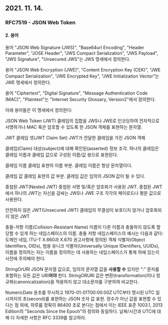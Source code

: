 ## 2021. 11. 14.

### RFC7519 - JSON Web Token

#### 2. 용어

용어 "JSON Web Signature (JWS)", "Base64url Encoding", "Header Parameter", "JOSE Header", "JWS Compact Serialization", "JWS Payload", "JWS Signature", "Unsecured JWS"는 JWS 명세에서 정의한다.

용어 "JSON Web Encryption (JWE)", "Content Encryption Key (CEK)", "JWE Compact Serialization", "JWE Encrypted Key", "JWE Initialization Vector"는 JWE 명세에서 정의한다.

용어 "Ciphertext", "Digital Signature", "Message Authentication Code (MAC)", "Plaintext"는 "Internet Security Glossary, Version2"에서 정의한다.

아래 용어들은 이 명세에서 정의한다:

JSON Web Token (JWT)
	클레임의 집합을 JWS나 JWE로 인코딩하여 전자적으로 서명하거나 MAC 혹은 암호할 수 있도록 한 JSON 객체를 표현하는 문자열.

JWT 클레임 셋(JWT Claim Set)
	JWT가 전달한 클레임을 가진 JSON 객체

클레임(Claim)
	대상(subject)에 대해 확인된(asserted) 정보 조각. 하나의 클레임은 클레임 이름과 클레임 값으로 구성된 이름/값 쌍으로 표현된다.

클레임 이름
	클레임 표현의 이름 부분. 클레임 이름은 항상 문자열이다.

클레임 값
	클레임 표현의 값 부분. 클레임 값은 임의의 JSON 값이 될 수 있다.

중첩된 JWT(Nested JWT)
	중첩된 서명 및/혹은 암호화가 사용된 JWT. 중첩된 JWT에서 하나의 JWT는 자신을 감싸는 JWS나 JWE 구조 각각의 페이로드나 평문 값으로 사용된다.

안전하지 않은 JWT(Unsecured JWT)
	클레임의 무결성이 보호디지 않거나 암호화되지 않은 JWT

충돌-저항 이름(Collision-Resistant Name)
	이름이 다른 이름과 충돌하지 않도록 할당할 수 있게 하는 네임스페이스의 이름. 충돌 저항 네임스페이스의 예시는 다음과 같다: 도메인 네임, ITU-T X.660과 X.670 권고사항에 정의된 객체 식별자(Object Identifiers, OIDs), 범용 유니크 식별자(Universally Unique IDentifiers, UUIDs), 이름을 정의하는 자는 이름을 정의하는 데 사용하는 네임스페이스가 통제 하에 있는지 사전에 주의해야 한다.

StringOrURI
	JSON 문자열 값으로, 임의의 문자열 값을 **사용할 수** 있지만 ":" 문자를 포함하는 모든 값은 URI**여야** 한다. StringORURI 값은 변환(transformation)이나 정규화(canonicalization)을 적용하지 않고 대소문자를 구분하여 비교한다.

NumericDate
	윤초를 무시하고 1970-01-01T00:00:00Z UTC부터 명시된 UTC 일시까지의 초(second)를 표현하는 JSON 숫자 값 표현. 정수가 아닌 값을 표현할 수 있다는 점 외에, 하루를 정확히 86400 초로 본다는 점에서 이는 IEEE 표준 1003.1, 2013 Edition의 "Seconds Since the Epoch"의 정의와 동일하다. 날짜/시간과 UTC에 대해 더 자세한 사항은 RFC 3339를 참고하라.

